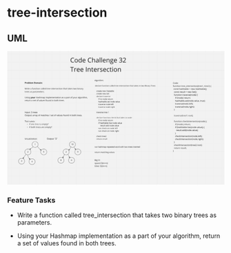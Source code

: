 # tree-intersection

## UML

![UML](../assets//tree-intersection.png)

### Feature Tasks

* Write a function called tree_intersection that takes two binary trees as parameters.

* Using your Hashmap implementation as a part of your algorithm, return a set of values found in both trees.

